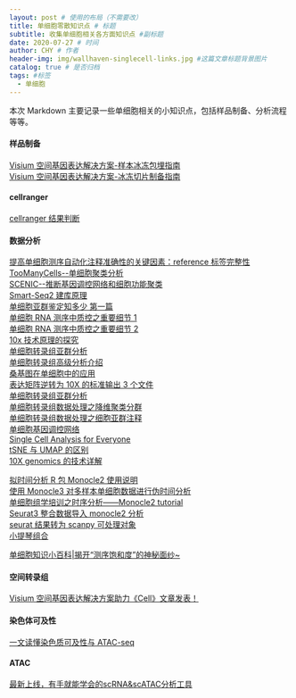 ```yaml
---
layout: post # 使用的布局（不需要改）
title: 单细胞零散知识点 # 标题
subtitle: 收集单细胞相关各方面知识点 #副标题
date: 2020-07-27 # 时间
author: CHY # 作者
header-img: img/wallhaven-singlecell-links.jpg #这篇文章标题背景图片
catalog: true # 是否归档
tags: #标签
  - 单细胞
---
```


本次 Markdown 主要记录一些单细胞相关的小知识点，包括样品制备、分析流程等等。<br>

#### 样品制备

[Visium 空间基因表达解决方案-样本冰冻包埋指南](https://mp.weixin.qq.com/s/EuWrC_yg0AFztNeveTVL4A)<br>
[Visium 空间基因表达解决方案-冰冻切片制备指南](https://mp.weixin.qq.com/s/WI9yPWGOcWJXP3Qioloqqw)<br>

#### cellranger

[cellranger 结果判断](https://zhuanlan.zhihu.com/p/55119222)<br>

#### 数据分析

[提高单细胞测序自动化注释准确性的关键因素：reference 标签完整性](https://mp.weixin.qq.com/s/faf83o2eRwObtCULJ4gvlg)<br>
[TooManyCells--单细胞聚类分析](https://mp.weixin.qq.com/s/hbcuewLzT6fQfMQB0d2XHw)<br>
[SCENIC--推断基因调控网络和细胞功能聚类](https://mp.weixin.qq.com/s/gLY0ZpLCMU4RsXUcRkuh9w)<br>
[Smart-Seq2 建库原理](https://mp.weixin.qq.com/s/OvWKnx5_zEE0SFNPqaNK8w)<br>
[单细胞亚群鉴定知多少 第一篇](https://mp.weixin.qq.com/s/64z0twMOPYmzZe3fIHw0aA)<br>
[单细胞 RNA 测序中质控之重要细节 1](https://mp.weixin.qq.com/s/rJ6qbs0G6JM1smwE6oHPsA)<br>
[单细胞 RNA 测序中质控之重要细节 2](https://mp.weixin.qq.com/s/H0A9AzNpBwbPCmnb9mlw_g)<br>
[10x 技术原理的探究](https://mp.weixin.qq.com/s/nMUAHx_GaLlAO9YbySZlDw)<br>
[单细胞转录组亚群分析](https://mp.weixin.qq.com/s/z7DdCMBNNxaJbCeGVRWvEQ)<br>
[单细胞转录组高级分析介绍](https://mp.weixin.qq.com/s/fdUQuP-tzZtVybLSBF_IDw)<br>
[桑基图在单细胞中的应用](https://mp.weixin.qq.com/s/2z8o5AylKYooRwmiCF-__w)<br>
[表达矩阵逆转为 10X 的标准输出 3 个文件](https://mp.weixin.qq.com/s/NaZ5kz3ew2O01cFEnK8sXg)<br>
[单细胞转录组亚群分析](https://mp.weixin.qq.com/s/Pkdqzpk9_9tLl5fQIOI-8w)<br>
[单细胞转录组数据处理之降维聚类分群](https://mp.weixin.qq.com/s/drmfwJgbFsFCtoaMsMGaUA)<br>
[单细胞转录组数据处理之细胞亚群注释](https://mp.weixin.qq.com/s/i7i8xOhM6ga-1vATGFvCiA)<br>
[单细胞基因调控网络](https://mp.weixin.qq.com/s/gKJMYFzJMIsRbpostEW_RA)<br>
[Single Cell Analysis for Everyone](https://singlecell.biolab.si/)<br>
[tSNE 与 UMAP 的区别](https://www.jianshu.com/p/5aa1e2467339)<br>
[10X genomics 的技术详解](https://mp.weixin.qq.com/s/fLolTe03h7VdE_DQLjsOpQ)<br>

[拟时间分析 R 包 Monocle2 使用说明](https://mp.weixin.qq.com/s/YwVDKqFK_Emnx8r3HkGbNQ)<br>
[使用 Monocle3 对多样本单细胞数据进行伪时间分析](https://www.hongguangblog.cn/archives/monocle3)<br>
[单细胞组学培训之时序分析——Monocle2 tutorial](https://onfootnow.com/scgenomics2019b/2019b-%E6%97%B6%E5%BA%8F%E5%88%86%E6%9E%90/)<br>
[Seurat3 整合数据导入 monocle2 分析](https://github.com/JDBLab/Pancreas_ductal_scRNAseq/blob/master/R_analysis_by_experiment/8_MAP_integrated.R)<br>
[seurat 结果转为 scanpy 可处理对象](https://mp.weixin.qq.com/s?src=11&timestamp=1596157105&ver=2493&signature=UU*3MUNuwazCPZf*cpAfkzRJOXitH*f4GNt6uN9y0gUuiPgeiblh4hnAa0xTYkWzkZ1YuXhWGEN4UX9LFKI9rW8Iz887MgJ9JpMAsokm8YOWOGwUBkIu*BAK5g5Xq8i2&new=1)<br>
[小提琴组合](https://www.jianshu.com/p/a2006b96e1db)<br>

[单细胞知识小百科|揭开“测序饱和度”的神秘面纱~](https://mp.weixin.qq.com/s/ZVntGIxKeH403klGMGsLbQ)<br>

#### 空间转录组

[Visium 空间基因表达解决方案助力《Cell》文章发表！](https://mp.weixin.qq.com/s/vrh_WRraPnG4tUhybvqnpg)<br>

#### 染色体可及性

[一文读懂染色质可及性与 ATAC-seq](https://mp.weixin.qq.com/s/mmrZEfFlB6ojA6QPzg_Y0A)

#### ATAC
[最新上线，有手就能学会的scRNA&scATAC分析工具](https://mp.weixin.qq.com/s/hZbOgGVRAY7nt0sC28u6sw)<br>